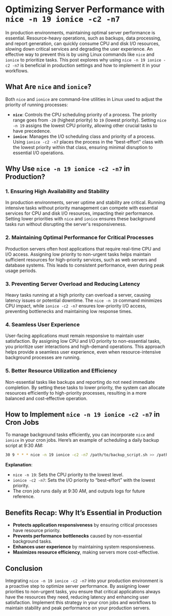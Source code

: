 # Optimizing Server Performance with `nice -n 19 ionice -c2 -n7`

In production environments, maintaining optimal server performance is essential. Resource-heavy operations, such as backups, data processing, and report generation, can quickly consume CPU and disk I/O resources, slowing down critical services and degrading the user experience. An effective way to prevent this is by using Linux commands like `nice` and `ionice` to prioritize tasks. This post explores why using `nice -n 19 ionice -c2 -n7` is beneficial in production settings and how to implement it in your workflows.

## What Are `nice` and `ionice`?

Both `nice` and `ionice` are command-line utilities in Linux used to adjust the priority of running processes:

- **`nice`**: Controls the CPU scheduling priority of a process. The priority range goes from `-20` (highest priority) to `19` (lowest priority). Setting `nice -n 19` assigns the lowest CPU priority, allowing other crucial tasks to have precedence.
- **`ionice`**: Manages the I/O scheduling class and priority of a process. Using `ionice -c2 -n7` places the process in the "best-effort" class with the lowest priority within that class, ensuring minimal disruption to essential I/O operations.

## Why Use `nice -n 19 ionice -c2 -n7` in Production?

### 1. **Ensuring High Availability and Stability**

In production environments, server uptime and stability are critical. Running intensive tasks without priority management can compete with essential services for CPU and disk I/O resources, impacting their performance. Setting lower priorities with `nice` and `ionice` ensures these background tasks run without disrupting the server's responsiveness.

### 2. **Maintaining Optimal Performance for Critical Processes**

Production servers often host applications that require real-time CPU and I/O access. Assigning low priority to non-urgent tasks helps maintain sufficient resources for high-priority services, such as web servers and database systems. This leads to consistent performance, even during peak usage periods.

### 3. **Preventing Server Overload and Reducing Latency**

Heavy tasks running at a high priority can overload a server, causing latency issues or potential downtime. The `nice -n 19` command minimizes CPU impact, while `ionice -c2 -n7` ensures low-priority I/O access, preventing bottlenecks and maintaining low response times.

### 4. **Seamless User Experience**

User-facing applications must remain responsive to maintain user satisfaction. By assigning low CPU and I/O priority to non-essential tasks, you prioritize user interactions and high-demand operations. This approach helps provide a seamless user experience, even when resource-intensive background processes are running.

### 5. **Better Resource Utilization and Efficiency**

Non-essential tasks like backups and reporting do not need immediate completion. By setting these tasks to lower priority, the system can allocate resources efficiently to high-priority processes, resulting in a more balanced and cost-effective operation.

## How to Implement `nice -n 19 ionice -c2 -n7` in Cron Jobs

To manage background tasks efficiently, you can incorporate `nice` and `ionice` in your cron jobs. Here’s an example of scheduling a daily backup script at 9:30 AM:

```bash
30 9 * * * nice -n 19 ionice -c2 -n7 /path/to/backup_script.sh >> /path/to/logfile.log 2>&1
```

**Explanation**:
- `nice -n 19`: Sets the CPU priority to the lowest level.
- `ionice -c2 -n7`: Sets the I/O priority to “best-effort” with the lowest priority.
- The cron job runs daily at 9:30 AM, and outputs logs for future reference.

## Benefits Recap: Why It’s Essential in Production

- **Protects application responsiveness** by ensuring critical processes have resource priority.
- **Prevents performance bottlenecks** caused by non-essential background tasks.
- **Enhances user experience** by maintaining system responsiveness.
- **Maximizes resource efficiency**, making servers more cost-effective.

## Conclusion

Integrating `nice -n 19 ionice -c2 -n7` into your production environment is a proactive step to optimize server performance. By assigning lower priorities to non-urgent tasks, you ensure that critical applications always have the resources they need, reducing latency and enhancing user satisfaction. Implement this strategy in your cron jobs and workflows to maintain stability and peak performance on your production servers.
